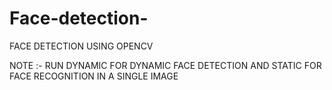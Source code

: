 # Face-detection-
FACE DETECTION USING OPENCV

NOTE :- RUN DYNAMIC FOR DYNAMIC FACE DETECTION AND STATIC FOR FACE RECOGNITION IN A SINGLE IMAGE 
